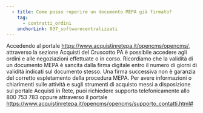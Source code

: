 ```yaml
---
  - title: Come posso reperire un documento MEPA già firmato?
    tag:
      - contratti_ordini
    anchorLink: 037_softwarecentralizzati
---
```


Accedendo al portale https://www.acquistinretepa.it/opencms/opencms/, attraverso la sezione Acquisti del Cruscotto PA è possibile accedere agli ordini e alle negoziazioni effettuate o in corso.
Ricordiamo che la validità di un documento MEPA è sancita dalla firma digitale entro il numero di giorni di validità indicati sul documento stesso. Una firma successiva non è garanzia del corretto espletamento della procedura MEPA.
Per avere informazioni o chiarimenti sulle attività e sugli strumenti di acquisto messi a disposizione sul portale Acquisti in Rete, puoi richiedere supporto telefonicamente allo 800 753 783 oppure attraverso il portale https://www.acquistinretepa.it/opencms/opencms/supporto_contatti.html#
